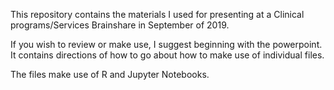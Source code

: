 This repository contains the materials I used for presenting at a Clinical programs/Services Brainshare in September of 2019.

If you wish to review or make use, I suggest beginning with the powerpoint.  It contains directions of how to go about how to make use of individual files.

The files make use of R and Jupyter Notebooks.
